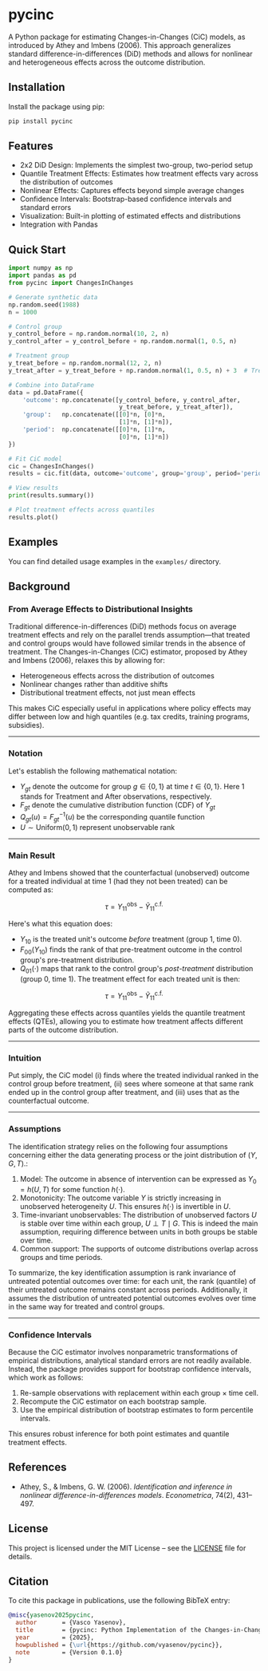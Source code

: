 # pycinc

A Python package for estimating Changes-in-Changes (CiC) models, as introduced by Athey and Imbens (2006). This approach generalizes standard difference-in-differences (DiD) methods and allows for nonlinear and heterogeneous effects across the outcome distribution.

## Installation

Install the package using pip:

```bash
pip install pycinc
````

## Features

* 2x2 DiD Design: Implements the simplest two-group, two-period setup
* Quantile Treatment Effects: Estimates how treatment effects vary across the distribution of outcomes
* Nonlinear Effects: Captures effects beyond simple average changes
* Confidence Intervals: Bootstrap-based confidence intervals and standard errors
* Visualization: Built-in plotting of estimated effects and distributions
* Integration with Pandas
  
## Quick Start

```python
import numpy as np
import pandas as pd
from pycinc import ChangesInChanges

# Generate synthetic data
np.random.seed(1988)
n = 1000

# Control group
y_control_before = np.random.normal(10, 2, n)
y_control_after = y_control_before + np.random.normal(1, 0.5, n)

# Treatment group
y_treat_before = np.random.normal(12, 2, n)
y_treat_after = y_treat_before + np.random.normal(1, 0.5, n) + 3  # Treatment effect

# Combine into DataFrame
data = pd.DataFrame({
    'outcome': np.concatenate([y_control_before, y_control_after, 
                               y_treat_before, y_treat_after]),
    'group':   np.concatenate([[0]*n, [0]*n, 
                               [1]*n, [1]*n]),
    'period':  np.concatenate([[0]*n, [1]*n, 
                               [0]*n, [1]*n])
})

# Fit CiC model
cic = ChangesInChanges()
results = cic.fit(data, outcome='outcome', group='group', period='period')

# View results
print(results.summary())

# Plot treatment effects across quantiles
results.plot()
```

## Examples

You can find detailed usage examples in the  `examples/` directory.

## Background

### From Average Effects to Distributional Insights

Traditional difference-in-differences (DiD) methods focus on average treatment effects and rely on the parallel trends assumption—that treated and control groups would have followed similar trends in the absence of treatment. The Changes-in-Changes (CiC) estimator, proposed by Athey and Imbens (2006), relaxes this by allowing for:

* Heterogeneous effects across the distribution of outcomes
* Nonlinear changes rather than additive shifts
* Distributional treatment effects, not just mean effects

This makes CiC especially useful in applications where policy effects may differ between low and high quantiles (e.g. tax credits, training programs, subsidies).

---

### Notation

Let's establish the following mathematical notation:

* $Y_{gt}$ denote the outcome for group $g \in \{0,1\}$ at time $t \in \{0,1\}$. Here 1 stands for Treatment and After observations, respectively.
* $F_{gt}$ denote the cumulative distribution function (CDF) of $Y_{gt}$
* $Q_{gt}(u) = F_{gt}^{-1}(u)$ be the corresponding quantile function
* $U \sim \text{Uniform}(0,1)$ represent unobservable rank

---

### Main Result

Athey and Imbens showed that the counterfactual (unobserved) outcome for a treated individual at time 1 (had they not been treated) can be computed as:

$$
\tau = Y_{11}^{\text{obs}} - \tilde{Y}_{11}^{\text{c.f.}}
$$

Here's what this equation does:

* $Y_{10}$ is the treated unit's outcome *before* treatment (group 1, time 0). 
* $F_{00}(Y_{10})$ finds the rank of that pre-treatment outcome in the control group's pre-treatment distribution. 
* $Q_{01}(\cdot)$ maps that rank to the control group's *post-treatment* distribution (group 0, time 1). 
The treatment effect for each treated unit is then:

$$
\tau = Y_{11}^{\text{obs}} - \tilde{Y}_{11}^{\text{c.f.}}
$$

Aggregating these effects across quantiles yields the quantile treatment effects (QTEs), allowing you to estimate how treatment affects different parts of the outcome distribution. 

---

### Intuition

Put simply, the CiC model (i) finds where the treated individual ranked in the control group before treatment, (ii) sees where someone at that same rank ended up in the control group after treatment, and (iii) uses that as the counterfactual outcome.

---

### Assumptions

The identification strategy relies on the following four assumptions concerning either the data generating process or the joint distribution of $(Y,G,T)$.:

1. Model: The outcome in absence of intervention can be expressed as $Y_0=h(U,T)$ for some function $h(\cdot)$.
2. Monotonicity: The outcome variable $Y$ is strictly increasing in unobserved heterogeneity $U$. This ensures $h(\cdot)$ is invertible in $U$.
3. Time-invariant unobservables: The distribution of unobserved factors $U$ is stable over time within each group, $U\perp T \mid G$. This is indeed the main assumption, requiring difference between units in both groups be stable over time.
4. Common support: The supports of outcome distributions overlap across groups and time periods.

To summarize, the key identification assumption is rank invariance of untreated potential outcomes over time: for each unit, the rank (quantile) of their untreated outcome remains constant across periods. Additionally, it assumes the distribution of untreated potential outcomes evolves over time in the same way for treated and control groups.

---

### Confidence Intervals

Because the CiC estimator involves nonparametric transformations of empirical distributions, analytical standard errors are not readily available. Instead, the package provides support for bootstrap confidence intervals, which work as follows:

1. Re-sample observations with replacement within each group × time cell.
2. Recompute the CiC estimator on each bootstrap sample.
3. Use the empirical distribution of bootstrap estimates to form percentile intervals.

This ensures robust inference for both point estimates and quantile treatment effects.

## References

* Athey, S., & Imbens, G. W. (2006). *Identification and inference in nonlinear difference-in-differences models*. *Econometrica*, 74(2), 431–497.

## License

This project is licensed under the MIT License – see the [LICENSE](LICENSE) file for details.

## Citation

To cite this package in publications, use the following BibTeX entry:

```bibtex
@misc{yasenov2025pycinc,
  author       = {Vasco Yasenov},
  title        = {pycinc: Python Implementation of the Changes-in-Changes Estimator},
  year         = {2025},
  howpublished = {\url{https://github.com/vyasenov/pycinc}},
  note         = {Version 0.1.0}
}
```
